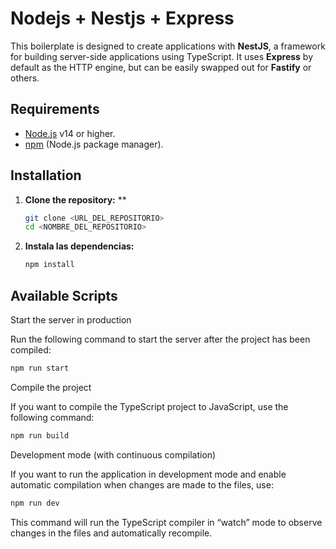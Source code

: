 # Nodejs + Nestjs + Express

This boilerplate is designed to create applications with **NestJS**, a framework for building server-side applications using TypeScript. It uses **Express** by default as the HTTP engine, but can be easily swapped out for **Fastify** or others.

## Requirements

- [Node.js](https://nodejs.org/) v14 or higher.
- [npm](https://www.npmjs.com/) (Node.js package manager).

## Installation

1. **Clone the repository:** **

   ```bash
   git clone <URL_DEL_REPOSITORIO>
   cd <NOMBRE_DEL_REPOSITORIO>
   ```

1. **Instala las dependencias:**

   ```bash
   npm install
   ```

## Available Scripts

Start the server in production

Run the following command to start the server after the project has been compiled:

```bash
npm run start
```

Compile the project

If you want to compile the TypeScript project to JavaScript, use the following command:

```bash
npm run build
```

Development mode (with continuous compilation)

If you want to run the application in development mode and enable automatic compilation when changes are made to the files, use:

```bash
npm run dev
```

This command will run the TypeScript compiler in “watch” mode to observe changes in the files and automatically recompile.